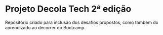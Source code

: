 # Projeto Decola Tech 2ª edição 
Repositório criado para inclusão dos desafios propostos, como também do aprendizado ao decorrer do Bootcamp.


